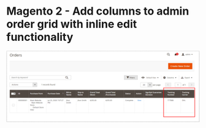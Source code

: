 # Magento 2 - Add columns to admin order grid with inline edit functionality

![Custom Columns](doc/columns.png)

